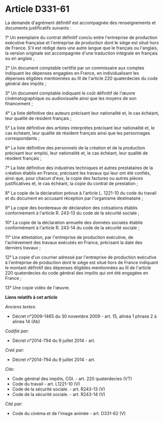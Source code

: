 # Article D331-61

La demande d'agrément définitif est accompagnée des renseignements et documents justificatifs suivants : 

1° Un exemplaire du contrat définitif conclu entre l'entreprise de production exécutive française et l'entreprise de
production dont le siège est situé hors de France. S'il est rédigé dans une autre langue que le français ou l'anglais, la
version originale est accompagnée d'une traduction intégrale en français ou en anglais ; 

2° Un document comptable certifié par un commissaire aux comptes indiquant les dépenses engagées en France, en
individualisant les dépenses éligibles mentionnées au III de l'article 220 quaterdecies du code général des impôts ; 

3° Un document comptable indiquant le coût définitif de l'œuvre cinématographique ou audiovisuelle ainsi que les moyens de
son financement ; 

4° La liste définitive des auteurs précisant leur nationalité et, le cas échéant, leur qualité de résident français ; 

5° La liste définitive des artistes interprètes précisant leur nationalité et, le cas échéant, leur qualité de résident
français ainsi que les personnages correspondants ; 

6° La liste définitive des personnels de la création et de la production précisant leur emploi, leur nationalité et, le cas
échéant, leur qualité de résident français ; 

7° La liste définitive des industries techniques et autres prestataires de la création établis en France, précisant les
travaux qui leur ont été confiés, ainsi que, pour chacun d'eux, la copie des factures ou autres pièces justificatives et, le
cas échéant, la copie du contrat de prestation ; 

8° La copie de la déclaration prévue à l'article L. 1221-10 du code du travail et du document en accusant réception par
l'organisme destinataire ; 

9° La copie des bordereaux de déclaration des cotisations établis conformément à l'article R. 243-13 du code de la sécurité
sociale ; 

10° La copie de la déclaration annuelle des données sociales établie conformément à l'article R. 243-14 du code de la
sécurité sociale ; 

11° Une attestation, par l'entreprise de production exécutive, de l'achèvement des travaux exécutés en France, précisant la
date des derniers travaux ; 

12° La copie d'un courrier adressé par l'entreprise de production exécutive à l'entreprise de production dont le siège est
situé hors de France indiquant le montant définitif des dépenses éligibles mentionnées au III de l'article 220 quaterdecies
du code général des impôts qui ont été engagées en France ; 

13° Une copie vidéo de l'œuvre.

**Liens relatifs à cet article**

_Anciens textes_:

  - Décret n°2009-1465 du 30 novembre 2009 - art. 15, alinéa 1 phrase 2 à alinéa 14 (Ab)

_Codifié par_:

  - Décret n°2014-794 du 9 juillet 2014 - art.

_Créé par_:

  - Décret n°2014-794 du 9 juillet 2014 - art.

_Cite_:

  - Code général des impôts, CGI. - art. 220 quaterdecies (VT)
  - Code du travail - art. L1221-10 (V)
  - Code de la sécurité sociale. - art. R243-13 (V)
  - Code de la sécurité sociale. - art. R243-14 (V)

_Cité par_:

  - Code du cinéma et de l'image animée - art. D331-62 (V)
